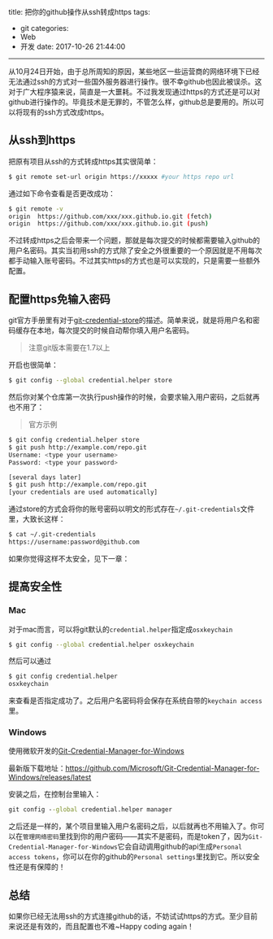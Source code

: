 title: 把你的github操作从ssh转成https
tags: 
  - git
categories:
  - Web
  - 开发
date: 2017-10-26 21:44:00
---

从10月24日开始，由于总所周知的原因，某些地区一些运营商的网络环境下已经无法通过ssh的方式对一些国外服务器进行操作。很不幸github也因此被误杀。这对于广大程序猿来说，简直是一大噩耗。不过我发现通过https的方式还是可以对github进行操作的。毕竟技术是无罪的，不管怎么样，github总是要用的。所以可以将现有的ssh方式改成https。

<!-- more -->

## 从ssh到https

把原有项目从ssh的方式转成https其实很简单：

```bash
$ git remote set-url origin https://xxxxx #your https repo url
```

通过如下命令查看是否更改成功：

```bash
$ git remote -v
origin  https://github.com/xxx/xxx.github.io.git (fetch)
origin  https://github.com/xxx/xxx.github.io.git (push)
```

不过转成https之后会带来一个问题，那就是每次提交的时候都需要输入github的用户名密码。其实当初用ssh的方式除了安全之外很重要的一个原因就是不用每次都手动输入账号密码。不过其实https的方式也是可以实现的，只是需要一些额外配置。

## 配置https免输入密码

git官方手册里有对于[git-credential-store](https://git-scm.com/docs/git-credential-store)的描述。简单来说，就是将用户名和密码缓存在本地，每次提交的时候自动帮你填入用户名密码。

> 注意git版本需要在1.7以上

开启也很简单：

```bash
$ git config --global credential.helper store
```

然后你对某个仓库第一次执行push操作的时候，会要求输入用户密码，之后就再也不用了：

> 官方示例

```bash
$ git config credential.helper store
$ git push http://example.com/repo.git
Username: <type your username>
Password: <type your password>

[several days later]
$ git push http://example.com/repo.git
[your credentials are used automatically]
```

通过store的方式会将你的账号密码以明文的形式存在`~/.git-credentials`文件里，大致长这样：

```bash
$ cat ~/.git-credentials
https://username:password@github.com
```

如果你觉得这样不太安全，见下一章：

## 提高安全性

### Mac

对于mac而言，可以将git默认的`credential.helper`指定成`osxkeychain`

```bash
$ git config --global credential.helper osxkeychain
```

然后可以通过

```bash
$ git config credential.helper
osxkeychain
```

来查看是否指定成功了。之后用户名密码将会保存在系统自带的`keychain access`里。

### Windows

使用微软开发的[Git-Credential-Manager-for-Windows](https://github.com/Microsoft/Git-Credential-Manager-for-Windows)

最新版下载地址：https://github.com/Microsoft/Git-Credential-Manager-for-Windows/releases/latest

安装之后，在控制台里输入：

```cmd
git config --global credential.helper manager
```

之后还是一样的，某个项目里输入用户名密码之后，以后就再也不用输入了。你可以在`管理网络密码`里找到你的用户密码——其实不是密码，而是token了，因为`Git-Credential-Manager-for-Windows`它会自动调用github的api生成`Personal access tokens`，你可以在你的github的`Personal settings`里找到它。所以安全性还是有保障的！


## 总结

如果你已经无法用ssh的方式连接github的话，不妨试试https的方式。至少目前来说还是有效的，而且配置也不难~Happy coding again！



